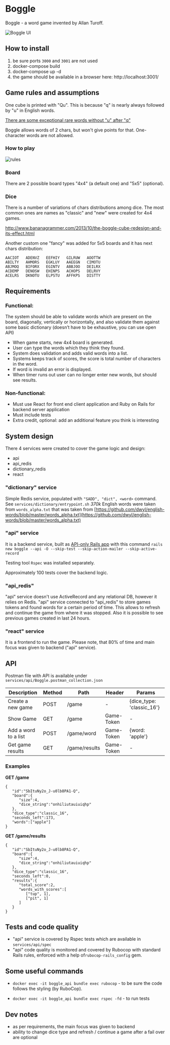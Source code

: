 
  
# Boggle

Boggle - a word game invented by Allan Turoff.        

![Boggle UI](https://c2n.me/47pGybk.png)
      
## How to install
1. be sure ports `3000` and `3001` are not used
2. docker-compose build  
3. docker-compose up -d  
4. the game should be available in a browser here: http://localhost:3001/  
       
## Game rules and assumptions    
 One cube is printed with "Qu". This is because "q" is nearly always followed by "u" in English words.    
   
[There are some exceptional rare words without "u" after "q"](https://en.wiktionary.org/wiki/Appendix:English_words_containing_Q_not_followed_by_U)     
  
Boggle allows words of 2 chars, but won't give points for that. One-character words are not allowed.   
  
    
### How to play       
      
 ![rules](http://mmillerasuprep.weebly.com/uploads/3/2/3/1/32311691/boggle-rules-jpeg-900x1271_orig.jpg)      
      
      
### Board        

 There are 2 possible board types "4x4" (a default one) and "5x5" (optional).      
           

### Dice

There is a number of variations of chars distributions among dice. The most common ones are names as "classic" and "new" were created for 4x4 games.        
        
http://www.bananagrammer.com/2013/10/the-boggle-cube-redesign-and-its-effect.html        
        
Another custom one "fancy" was added for 5x5 boards and it has next chars distribution:      

	AACIOT   ADENVZ   EEFHIY   GILRUW   AOOTTW  
	ABILTY   AHMORS   EGKLUY   AAEEGN   CIMOTU  
	ABJMOQ   BIFORX   EGINTV   ABBJOO   DEILRX  
	ACDEMP   DENOSW   EHINPS   ACHOPS   DELRVY  
	ACELRS   DKNOTU   ELPSTU   AFFKPS   DISTTY
    
 ## Requirements      
 ### Functional:      
 The system should be able to validate words which are present on the board, diagonally, vertically or horizontally, and also validate them against some basic dictionary (doesn’t have to be exhaustive, you can use open API)      
      
- When game starts, new 4x4 board is generated.      
- User can type the words which they think they found.      
- System does validation and adds valid words into a list.      
- Systems keeps track of scores, the score is total number of characters in the word.      
- If word is invalid an error is displayed.      
- When timer runs out user can no longer enter new words, but should see results.      
        
      
### Non-functional:      
- Must use React for front end client application and Ruby on Rails for backend server application      
- Must include tests      
- Extra credit, optional: add an additional feature you think is interesting      
      
      
## System design      
 There 4 services were created to cover the game logic and design:        
- api        
- api_redis      
- dictionary_redis      
- react      
      
### "dictionary" service  
Simple Redis service, populated with `"SADD", "dict", <word>` command. See `services/dictionary/entrypoint.sh`
*370k* English words were taken from `words_alpha.txt` that was taken from
[https://github.com/dwyl/english-words/blob/master/words_alpha.txt](https://github.com/dwyl/english-words/blob/master/words_alpha.txt)

### "api" service

It is a backend service, built as [API-only Rails app](https://guides.rubyonrails.org/api_app.html)
with this command `rails new boggle --api -O --skip-test --skip-action-mailer --skip-active-record` 

Testing tool `Rspec` was installed separately.

Approximately 100 tests cover the backend logic.

### "api_redis"

"api" service doesn't use ActiveRecord and any relational DB, however it relies on Redis.
"api" service connected to "api_redis" to store games tokens and found words for a certain period of time. This allows to refresh and continue the game from where it was stopped. Also it is possible to see previous games created in last 24 hours.

### "react" service

It is a frontend to run the game. Please note, that 80% of time and main focus was given to backend ("api" service).

    
## API  

Postman file with API is available under
`services/api/Boggle.postman_collection.json`

| Description |Method| Path  | Header | Params |
|--|--|--|--|--|
| Create a new game |POST|/game|-|{dice_type: 'classic_16'}|
| Show Game |GET|/game|Game-Token|-|
| Add a word to a list|POST| /game/word |Game-Token|{word: 'apple'}
| Get game results |GET| /game/results |Game-Token|-|

### Examples

**GET /game**

    {
       "id":"SbItuNy2o_J-u0lb8PA1-Q",
       "board":{
          "size":4,
          "dice_string":"onhiliutauiuiqhp"
       },
       "dice_type":"classic_16",
       "seconds_left":173,
       "words":["apple"]
    }

**GET /game/results**

    {
       "id":"SbItuNy2o_J-u0lb8PA1-Q",
       "board":{
          "size":4,
          "dice_string":"onhiliutauiuiqhp"
       },
       "dice_type":"classic_16",
       "seconds_left":0,
       "results":{
          "total_score":2,
          "words_with_scores":[
             ["tup", 1],
             ["pit", 1]
          ]
       }
    }
    

## Tests and code quality  
  
- "api" service is covered by Rspec tests which are available in `services/api/spec`    
- "api" code quality is monitored and covered by Rubocop with standard Rails rules, enforced with a help of`rubocop-rails_config` gem.    
    
    
      
## Some useful commands

 - `docker exec -it boggle_api bundle exec rubocop` - to be sure the code follows the styling (by RuboCop).

 - `docker exec -it boggle_api bundle exec rspec -fd` - to run tests
 
## Dev notes

 - as per requirements, the main focus was given to backend
 - ability to change dice type and refresh / continue a game after a fail over are optional
